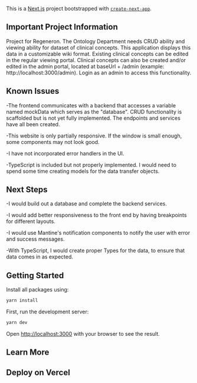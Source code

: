 This is a [Next.js](https://nextjs.org/) project bootstrapped with [`create-next-app`](https://github.com/vercel/next.js/tree/canary/packages/create-next-app).

## Important Project Information

Project for Regeneron. The Ontology Department needs CRUD ability and viewing ability for dataset of clinical concepts. This application displays this data in a customizable wiki format. Existing clinical concepts can be edited in the regular viewing portal. Clinical concepts can also be created and/or edited in the admin portal, located at baseUrl + /admin (example: http://localhost:3000/admin). Login as an admin to access this functionality.

## Known Issues

-The frontend communicates with a backend that accesses a variable named mockData which serves as the "database". CRUD functionality is scaffolded but is not yet fully implemented. The endpoints and services have all been created.

-This website is only partially responsive. If the window is small enough, some components may not look good.

-I have not incorporated error handlers in the UI.

-TypeScript is included but not properly implemented. I would need to spend some time creating models for the data transfer objects.

## Next Steps

-I would build out a database and complete the backend services.

-I would add better responsiveness to the front end by having breakpoints for different layouts.

-I would use Mantine's notification components to notify the user with error and success messages.

-With TypeScript, I would create proper Types for the data, to ensure that data comes in as expected.

## Getting Started

Install all packages using:

```bash
yarn install
```

First, run the development server:

```bash
yarn dev
```

Open [http://localhost:3000](http://localhost:3000) with your browser to see the result.

## Learn More

## Deploy on Vercel
